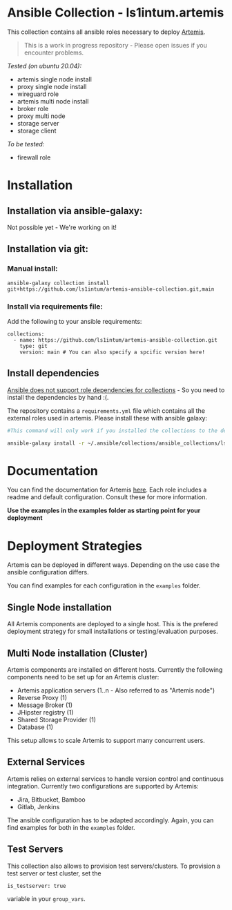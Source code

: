 # Ansible Collection - ls1intum.artemis

This collection contains all ansible roles necessary to deploy [Artemis](https://github.com/ls1intum/Artemis). 

> This is a work in progress repository - Please open issues if you encounter problems.

_Tested (on ubuntu 20.04):_
- artemis single node install 
- proxy single node install 
- wireguard role
- artemis multi node install 
- broker role 
- proxy multi node 
- storage server
- storage client 

_To be tested:_
- firewall role

# Installation 
## Installation via ansible-galaxy: 

Not possible yet - We're working on it! 

## Installation via git: 

### Manual install: 

```
ansible-galaxy collection install git+https://github.com/ls1intum/artemis-ansible-collection.git,main
```

### Install via requirements file: 

Add the following to your ansible requirements: 
```
collections:
  - name: https://github.com/ls1intum/artemis-ansible-collection.git
    type: git
    version: main # You can also specify a spcific version here! 
```

## Install dependencies

[Ansible does not support role dependencies for collections](https://github.com/ansible/ansible/issues/76030) - So you need to install the dependencies by hand :(. 

The repository contains a `requirements.yml` file which contains all the external roles used in artemis. Please install these with ansible galaxy:  

```bash
#This command will only work if you installed the collections to the default location!

ansible-galaxy install -r ~/.ansible/collections/ansible_collections/ls1intum/artemis/requirements.yml
```

# Documentation

You can find the documentation for Artemis [here](https://docs.artemis.ase.in.tum.de). 
Each role includes a readme and default configuration. Consult these for more information.

 **Use the examples in the examples folder as starting point for your deployment**

# Deployment Strategies 

Artemis can be deployed in different ways. Depending on the use case the ansible configuration differs. 

You can find examples for each configuration in the `examples` folder. 

## Single Node installation 
All Artemis components are deployed to a single host. This is the prefered deployment strategy for small installations or testing/evaluation purposes. 

## Multi Node installation (Cluster)
Artemis components are installed on different hosts. Currently the following components need to be set up for an Artemis cluster: 

- Artemis application servers (1..n - Also referred to as "Artemis node")
- Reverse Proxy (1) 
- Message Broker (1)
- JHipster registry (1)
- Shared Storage Provider (1)
- Database (1)

This setup allows to scale Artemis to support many concurrent users. 

## External Services 

Artemis relies on external services to handle version control and continuous integration. Currently two configurations are supported by Artemis: 
- Jira, Bitbucket, Bamboo
- Gitlab, Jenkins

The ansible configuration has to be adapted accordingly. Again, you can find examples for both in the `examples` folder. 

## Test Servers 

This collection also allows to provision test servers/clusters. To provision a test server or test cluster, set the 

```
is_testserver: true
```
variable in your `group_vars`.


